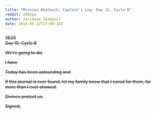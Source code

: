 ```yaml
---
title: "Mission Akatouch, Captain's Log: Day 15, Cycle B"
reddit: 2682pa
author: Jaridase_Zasmyocl
date: 2014-05-22T17:09:14Z
---
```


~~3E20     
Day 15, Cycle B~~

~~We're going to die~~

~~I have~~

~~Today has been astounding and~~

~~If this journal is ever found, let my family know that I cared for them, far more than I ever showed.~~

~~Divines protect us.~~

~~Signed,~~
